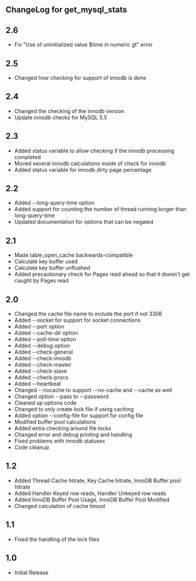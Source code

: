 ## ChangeLog for get_mysql_stats

## 2.6

  * Fix "Use of uninitialized value $time in numeric gt" error

## 2.5

  * Changed how checking for support of innodb is done

## 2.4

  * Changed the checking of the innodb version
  * Update innodb checks for MySQL 5.5

## 2.3

  * Added status variable to allow checking if the innodb processing completed
  * Moved several innodb calculations inside of check for innodb
  * Added status variable for innodb dirty page percentage  

## 2.2

  * Added --long-query-time option
  * Added support for counting the number of thread running longer than long-query-time
  * Updated documentation for options that can be negated

## 2.1

  * Made table_open_cache backwards-compatible
  * Calculate key buffer used
  * Calculate key buffer unflushed
  * Added precautionary check for Pages read ahead so that it doesn't get caught 
    by Pages read

## 2.0
 
  * Changed the cache file name to include the port if not 3306
  * Added --socket for support for socket connections
  * Added --port option
  * Added --cache-dir option
  * Added --poll-time option
  * Added --debug option
  * Added --check-general  
  * Added --check-innodb
  * Added --check-master
  * Added --check-slave
  * Added --check-procs
  * Added --heartbeat
  * Changed --nocache to support --no-cache and --cache as well
  * Changed option --pass to --password
  * Cleaned up options code
  * Changed to only create lock file if using caching
  * Added option --config-file for support for config file
  * Modified buffer pool calculations
  * Added extra checking around file locks
  * Changed error and debug printing and handling
  * Fixed problems with innodb statuses
  * Code cleanup
  
## 1.2
 
  * Added Thread Cache hitrate, Key Cache hitrate, InnoDB Buffer pool hitrate 
  * Added Handler Keyed row reads, Handler Unkeyed row reads
  * Added InnoDB Buffer Pool Usage, InnoDB Buffer Pool Modified
  * Changed calculation of cache timout

## 1.1 

  * Fixed the handling of the lock files
  
## 1.0 

  * Initial Release